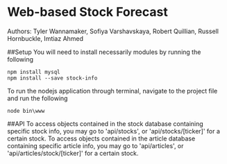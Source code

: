 # Web-based Stock Forecast

Authors: Tyler Wannamaker, Sofiya Varshavskaya, Robert Quillian, Russell Hornbuckle, Imtiaz Ahmed

##Setup
You will need to install necessarily modules by running the following
```
npm install mysql
npm install --save stock-info
```

To run the nodejs application through terminal, navigate to the project file and run the following
```
node bin\www
```

##API
To access objects contained in the stock database containing specific stock info, you may go to 'api/stocks', or 'api/stocks/[ticker]' for a certain stock.
To access objects contained in the article database containing specific article info, you may go to 'api/articles', or 'api/articles/stock/[ticker]' for a certain stock.
